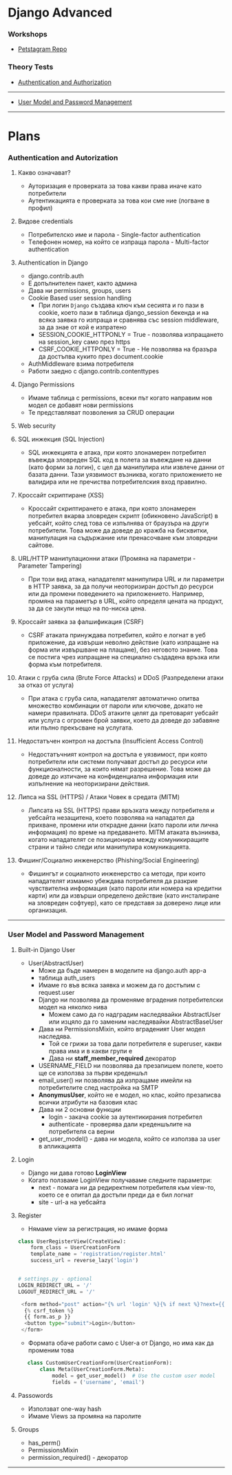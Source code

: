 # Django Advanced


### Workshops
- [Petstagram Repo](https://github.com/DiyanKalaydzhiev23/petstagram-2024.git)

### Theory Tests

- [Authentication and Authorization](https://forms.gle/VX4QFtCwmg2NApnx8)

---

- [User Model and Password Management](https://forms.gle/kuLJxNqj3AE2sn9h9)

---

# Plans


### Authentication and Autorization

1. Какво означават?
   - Ауторизация е проверката за това какви права иначе като потребители
   - Аутентикацията е проверката за това кои сме ние (логване в профил)

2. Видове credentials
   - Потребителско име и парола - Single-factor authentication
   - Tелефонен номер, на който се изпраща парола - Multi-factor authentication
 
3. Authentication in Django
   - django.contrib.auth
   - Е допълнителен пакет, както админа
   - Дава ни permissions, groups, users
   - Cookie Based user session handling
      - При логин `Django` създава ключ към сесията и го пази в coоkie, което пази в таблица django_session бекенда и на всяка заявка го изпраща и сравнява със session middleware, за да знае от кой е изпратено
      - SESSION_COOKIE_HTTPONLY = True - позволява изпращането на session_key само през https
      - CSRF_COOKIE_HTTPONLY = True - Не позволява на бразъра да достъпва кукито през document.cookie 
   - AuthMiddleware взима потребителя
   - Работи заедно с django.contrib.contenttypes
  

4. Django Permissions 
   - Имаме таблица с permissions, всеки път когато направим нов модел се добавят нови permissions
   - Те представляват позволения за CRUD операции

5.  Web security
   1. SQL инжекция (SQL Injection)
      - SQL инжекцията е атака, при която злонамерен потребител въвежда зловреден SQL код в полета за въвеждане на данни (като форми за логин), с цел да манипулира или извлече данни от базата данни. Тази уязвимост възниква, когато приложението не валидира или не пречиства потребителския вход правилно.
      
   2. Кроссайт скриптиране (XSS)
      - Кроссайт скриптирането е атака, при която злонамерен потребител вкарва зловреден скрипт (обикновено JavaScript) в уебсайт, който след това се изпълнява от браузъра на други потребители. Това може да доведе до кражба на бисквитки, манипулация на съдържание или пренасочване към зловредни сайтове.
   
   3. URL/HTTP манипулационни атаки (Промяна на параметри - Parameter Tampering)
      - При този вид атака, нападателят манипулира URL и ли параметри в HTTP заявка, за да получи неоторизиран достъп до ресурси или да промени поведението на приложението. Например, промяна на параметър в URL, който определя цената на продукт, за да се закупи нещо на по-ниска цена.
   
   4. Кроссайт заявка за фалшификация (CSRF)
      - CSRF атаката принуждава потребител, който е логнат в уеб приложение, да извърши неволно действие (като изпращане на форма или извършване на плащане), без неговото знание. Това се постига чрез изпращане на специално създадена връзка или форма към потребителя.
   
   5. Атаки с груба сила (Brute Force Attacks) и DDoS (Разпределени атаки за отказ от услуга)
      - При атака с груба сила, нападателят автоматично опитва множество комбинации от пароли или ключове, докато не намери правилната. DDoS атаките целят да претоварят уебсайт или услуга с огромен брой заявки, което да доведе до забавяне или пълно прекъсване на услугата.
   
   6. Недостатъчен контрол на достъпа (Insufficient Access Control)
      - Недостатъчният контрол на достъпа е уязвимост, при която потребители или системи получават достъп до ресурси или функционалности, за които нямат разрешение. Това може да доведе до изтичане на конфиденциална информация или изпълнение на неоторизирани действия.
   
   7. Липса на SSL (HTTPS) / Атаки Човек в средата (MITM)
      - Липсата на SSL (HTTPS) прави връзката между потребителя и уебсайта незащитена, което позволява на нападател да прихване, промени или открадне данни (като пароли или лична информация) по време на предаването. MITM атаката възниква, когато нападателят се позиционира между комуникиращите страни и тайно следи или манипулира комуникацията.
   
   8. Фишинг/Социално инженерство (Phishing/Social Engineering)
      - Фишингът и социалното инженерство са методи, при които нападателят измамно убеждава потребителя да разкрие чувствителна информация (като пароли или номера на кредитни карти) или да извърши определено действие (като инсталиране на зловреден софтуер), като се представя за доверено лице или организация.
   
---

### User Model and Password Management

1. Built-in Django User
   - User(AbstractUser)
     - Може да бъде намерен в моделите на django.auth app-a
     - таблица auth_users
     - Имаме го във всяка заявка и можем да го достъпим с request.user
     - Django ни позволява да променяме вградения потребителски модел на няколко нива
       - Можем само да го надградим наследявайки AbstractUser или изцяло да го заменим наследявайки AbstractBaseUser
     - Дава ни PermissionsMixin, който вграденият User модел наследява.
       - Той се грижи за това дали потребителя е superuser, какви права има и в какви групи е
       - Дава ни **staff_member_required** декоратор
     - USERNAME_FIELD ни позволява да презапишем полете, което ще се използва за първи креденшъл
     - email_user() ни позволява да изпращаме имейли на потребителите след настройка на SMTP
     - **AnonymusUser**, който не е модел, но клас, който презаписва всички атрибути на базовия клас
     - Дава ни 2 основни функции
       - login - закача cookie за аутентикирания  потребител
       - authenticate - проверява дали креденшълите на потребителя са верни
     - get_user_model() - дава ни модела, който се използва за user в апликацията

2. Login
   - Django ни дава готово **LoginView**
   - Когато ползваме LoginView получаваме следните параметри:
     - next - помага ни да редиректнем потребителя към view-то, което се е опитал да достъпи преди да е бил логнат
     - site - url-a на уебсайта
  
3. Register
   - Нямаме view за регистрация, но имаме форма
   ```py
   class UserRegisterView(CreateView):
       form_class = UserCreationForm
       template_name = 'registration/register.html'
       success_url = reverse_lazy('login')


   # settings.py - optional
   LOGIN_REDIRECT_URL = '/'
   LOGOUT_REDIRECT_URL = '/'

    <form method="post" action="{% url 'login' %}{% if next %}?next={{ next }}{% endif %}">
     {% csrf_token %}
     {{ form.as_p }}
     <button type="submit">Login</button>
    </form>


   ```
   - Формата обаче работи само с User-a от Django, но има как да променим това
   ```py
      class CustomUserCreationForm(UserCreationForm):
          class Meta(UserCreationForm.Meta):
              model = get_user_model()  # Use the custom user model
              fields = ('username', 'email') 
   ```

4. Passowords
   - Използват one-way hash
   - Имаме Views за промяна на паролите
  
5. Groups
   - has_perm()
   - PermissionsMixin
   - permission_required() - декоратор

---


